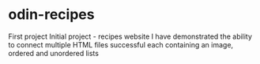 # odin-recipes
First project
Initial project - recipes website
I have demonstrated the ability to connect multiple HTML files successful each containing an image, ordered and unordered lists